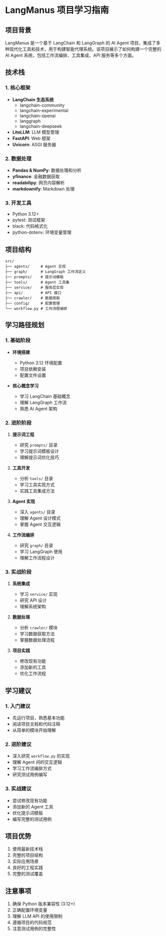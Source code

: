 # LangManus 项目学习指南

## 项目背景
LangManus 是一个基于 LangChain 和 LangGraph 的 AI Agent 项目，集成了多种现代化工具和技术，用于构建智能代理系统。该项目展示了如何构建一个完整的 AI Agent 系统，包括工作流编排、工具集成、API 服务等多个方面。

## 技术栈

### 1. 核心框架
- **LangChain 生态系统**
  - langchain-community
  - langchain-experimental
  - langchain-openai
  - langgraph
  - langchain-deepseek
- **LiteLLM**: LLM 模型管理
- **FastAPI**: Web 框架
- **Uvicorn**: ASGI 服务器

### 2. 数据处理
- **Pandas & NumPy**: 数据处理和分析
- **yfinance**: 金融数据获取
- **readabilipy**: 网页内容解析
- **markdownify**: Markdown 处理

### 3. 开发工具
- Python 3.12+
- pytest: 测试框架
- black: 代码格式化
- python-dotenv: 环境变量管理

## 项目结构

```tree
src/
├── agents/     # Agent 实现
├── graph/      # LangGraph 工作流定义
├── prompts/    # 提示词模板
├── tools/      # Agent 工具集
├── service/    # 服务层实现
├── api/        # API 接口
├── crawler/    # 数据爬取
├── config/     # 配置管理
└── workflow.py # 工作流程编排
```

## 学习路径规划

### 1. 基础阶段
- **环境搭建**
  - Python 3.12 环境配置
  - 项目依赖安装
  - 配置文件设置

- **核心概念学习**
  - 学习 LangChain 基础概念
  - 理解 LangGraph 工作流
  - 熟悉 AI Agent 架构

### 2. 进阶阶段
1. **提示词工程**
   - 研究 `prompts/` 目录
   - 学习提示词模板设计
   - 理解提示词优化技巧

2. **工具开发**
   - 分析 `tools/` 目录
   - 学习工具实现方式
   - 实践工具集成方法

3. **Agent 实现**
   - 深入 `agents/` 目录
   - 理解 Agent 设计模式
   - 掌握 Agent 交互逻辑

4. **工作流编排**
   - 研究 `graph/` 目录
   - 学习 LangGraph 使用
   - 理解工作流程设计

### 3. 实战阶段
1. **系统集成**
   - 学习 `service/` 实现
   - 研究 API 设计
   - 理解系统架构

2. **数据处理**
   - 分析 `crawler/` 模块
   - 学习数据获取方法
   - 掌握数据处理流程

3. **项目实践**
   - 修改现有功能
   - 添加新的工具
   - 优化工作流程

## 学习建议

### 1. 入门建议
- 先运行项目，熟悉基本功能
- 阅读项目文档和代码注释
- 从简单的模块开始理解

### 2. 进阶建议
- 深入研究 `workflow.py` 的实现
- 理解 Agent 间的交互逻辑
- 学习工作流编排方式
- 研究测试用例编写

### 3. 实战建议
- 尝试修改现有功能
- 添加新的 Agent 工具
- 优化提示词模板
- 编写完整的测试用例

## 项目优势
1. 使用最新技术栈
2. 完整的项目结构
3. 实际应用场景
4. 良好的工程实践
5. 完整的测试覆盖

## 注意事项
1. 确保 Python 版本兼容性 (3.12+)
2. 正确配置环境变量
3. 理解 LLM API 的使用限制
4. 遵循项目的代码规范
5. 注意测试用例的完整性
